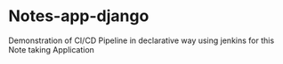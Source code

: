 # Notes-app-django
Demonstration of CI/CD Pipeline in declarative way using jenkins for this Note taking Application
